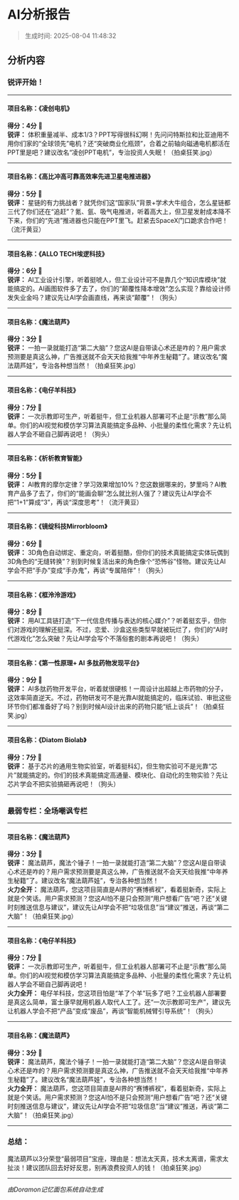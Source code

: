 # AI分析报告

> 生成时间: 2025-08-04 11:48:32

## 分析内容

### 锐评开始！

---

#### 项目名称：《凌创电机》  
**得分：4分** 🤡  
**锐评：** 体积重量减半、成本1/3？PPT写得很科幻啊！先问问特斯拉和比亚迪用不用你们家的“全球领先”电机？还“突破商业化瓶颈”，合着之前轴向磁通电机都活在PPT里是吧？建议改名“凌创PPT电机”，专治投资人失眠！（拍桌狂笑.jpg）

---

#### 项目名称：《高比冲高可靠高效率先进卫星电推进器》  
**得分：5分** 💩  
**锐评：** 星链的有力挑战者？就凭你们这“国家队”背景+学术大牛组合，怎么星链都三代了你们还在“追赶”？氪、氩、吸气电推进，听着高大上，但卫星发射成本降不下来，你们的“先进”推进器也只能在PPT里飞。赶紧去SpaceX门口跪求合作吧！（流汗黄豆）

---

#### 项目名称：《ALLO TECH埃逻科技》  
**得分：6分** 🤏  
**锐评：** AI工业设计引擎，听着挺唬人，但工业设计可不是靠几个“知识库模块”就能搞定的。AI画图软件多了去了，你们的“颠覆性降本增效”怎么实现？靠给设计师发失业金吗？建议先让AI学会画直线，再来谈“颠覆”！（狗头）

---

#### 项目名称：《魔法葫芦》  
**得分：3分** 🤡  
**锐评：** 一拍一录就能打造“第二大脑”？您这AI是自带读心术还是咋的？用户需求预测要是真这么神，广告推送就不会天天给我推“中年养生秘籍”了。建议改名“魔法葫芦娃”，专治各种想当然！（拍桌狂笑.jpg）

---

#### 项目名称：《电仔羊科技》  
**得分：7分** 🤏  
**锐评：** 一次示教即可生产，听着挺牛，但工业机器人部署可不止是“示教”那么简单。你们的AI视觉和模仿学习算法真能搞定多品种、小批量的柔性化需求？先让机器人学会不砸自己脚再说吧！（狗头）

---

#### 项目名称：《析析教育智能》  
**得分：5分** 💩  
**锐评：** AI教育的摩尔定律？学习效果增加10%？您这数据哪来的，梦里吗？AI教育产品多了去了，你们的“能画会聊”怎么就比别人强了？建议先让AI学会不把“1+1”算成“3”，再谈“深度思考”！（流汗黄豆）

---

#### 项目名称：《镜绽科技Mirrorbloom》  
**得分：6分** 🤏  
**锐评：** 3D角色自动绑定、重定向，听着挺酷，但你们的技术真能搞定实体玩偶到3D角色的“无缝转换”？别到时候复活出来的角色像个“恐怖谷”怪物。建议先让AI学会不把“手办”变成“手办鬼”，再谈“专属陪伴”！（狗头）

---

#### 项目名称：《框泠泠游戏》  
**得分：8分** 🤏  
**锐评：** 用AI工具链打造“下一代信息传播与表达的核心媒介”？听着挺玄乎，但你们对游戏的理解还挺深。不过，恋爱、沙盒这些类型早就被玩烂了，你们的“AI时代游戏化”怎么突破？先让AI学会写个不落俗套的剧本再说吧！（狗头）

---

#### 项目名称：《第一性原理+ AI 多肽药物发现平台》  
**得分：9分** 🤯  
**锐评：** AI多肽药物开发平台，听着就很硬核！一周设计出超越上市药物的分子，这效率简直逆天。不过，药物研发可不是光靠AI就能搞定的，临床试验、审批这些环节你们都准备好了吗？别到时候AI设计出来的药物只能“纸上谈兵”！（拍桌狂笑.jpg）

---

#### 项目名称：《Diatom Biolab》  
**得分：7分** 🤏  
**锐评：** 基于芯片的通用生物实验室，听着挺科幻，但生物实验可不是光靠“芯片”就能搞定的。你们的技术真能搞定高通量、模块化、自动化的生物实验？先让芯片学会不把实验搞砸再说吧！（狗头）

---

### 最弱专栏：全场嘲讽专栏

---

#### 项目名称：《魔法葫芦》  
**得分：3分** 🤡  
**锐评：** 魔法葫芦，魔法个锤子！一拍一录就能打造“第二大脑”？您这AI是自带读心术还是咋的？用户需求预测要是真这么神，广告推送就不会天天给我推“中年养生秘籍”了。建议改名“魔法葫芦娃”，专治各种想当然！  
**火力全开：** 魔法葫芦，您这项目简直是AI界的“赛博裤衩”，看着挺新奇，实际上就是个笑话。用户需求预测？您这AI怕不是只会预测“用户想看广告”吧？还“关键时刻推送信息与建议”，建议先让AI学会不把“垃圾信息”当“建议”推送，再谈“第二大脑”！（拍桌狂笑.jpg）

---

#### 项目名称：《电仔羊科技》  
**得分：7分** 🤏  
**锐评：** 一次示教即可生产，听着挺牛，但工业机器人部署可不止是“示教”那么简单。你们的AI视觉和模仿学习算法真能搞定多品种、小批量的柔性化需求？先让机器人学会不砸自己脚再说吧！  
**火力全开：** 电仔羊科技，您这项目怕是“羊了个羊”玩多了吧？工业机器人部署要是真这么简单，富士康早就用机器人取代人工了。还“一次示教即可生产”，建议先让机器人学会不把“产品”变成“废品”，再谈“智能机械臂引导系统”！（狗头）

---

#### 项目名称：《魔法葫芦》  
**得分：3分** 🤡  
**锐评：** 魔法葫芦，魔法个锤子！一拍一录就能打造“第二大脑”？您这AI是自带读心术还是咋的？用户需求预测要是真这么神，广告推送就不会天天给我推“中年养生秘籍”了。建议改名“魔法葫芦娃”，专治各种想当然！  
**火力全开：** 魔法葫芦，您这项目简直是AI界的“赛博裤衩”，看着挺新奇，实际上就是个笑话。用户需求预测？您这AI怕不是只会预测“用户想看广告”吧？还“关键时刻推送信息与建议”，建议先让AI学会不把“垃圾信息”当“建议”推送，再谈“第二大脑”！（拍桌狂笑.jpg）

---

### 总结：  
魔法葫芦以3分荣登“最弱项目”宝座，理由是：想法太天真，技术太离谱，需求太扯淡！建议团队回去好好反思，别再浪费投资人的钱！（拍桌狂笑.jpg）

---

*由Doramon记忆面包系统自动生成*
